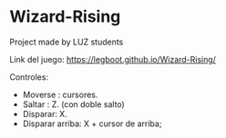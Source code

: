 # Wizard-Rising
Project made by LUZ students

Link del juego:
https://legboot.github.io/Wizard-Rising/

Controles:
- Moverse : cursores.
- Saltar  : Z. (con doble salto)
- Disparar: X.
- Disparar arriba: X + cursor de arriba;

